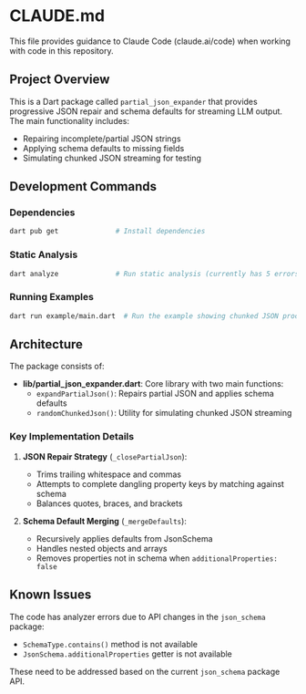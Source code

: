# CLAUDE.md

This file provides guidance to Claude Code (claude.ai/code) when working with code in this repository.

## Project Overview

This is a Dart package called `partial_json_expander` that provides progressive JSON repair and schema defaults for streaming LLM output. The main functionality includes:
- Repairing incomplete/partial JSON strings
- Applying schema defaults to missing fields
- Simulating chunked JSON streaming for testing

## Development Commands

### Dependencies
```bash
dart pub get              # Install dependencies
```

### Static Analysis
```bash
dart analyze              # Run static analysis (currently has 5 errors related to json_schema API usage)
```

### Running Examples
```bash
dart run example/main.dart  # Run the example showing chunked JSON processing
```

## Architecture

The package consists of:
- **lib/partial_json_expander.dart**: Core library with two main functions:
  - `expandPartialJson()`: Repairs partial JSON and applies schema defaults
  - `randomChunkedJson()`: Utility for simulating chunked JSON streaming
  
### Key Implementation Details

1. **JSON Repair Strategy** (`_closePartialJson`):
   - Trims trailing whitespace and commas
   - Attempts to complete dangling property keys by matching against schema
   - Balances quotes, braces, and brackets
   
2. **Schema Default Merging** (`_mergeDefaults`):
   - Recursively applies defaults from JsonSchema
   - Handles nested objects and arrays
   - Removes properties not in schema when `additionalProperties: false`

## Known Issues

The code has analyzer errors due to API changes in the `json_schema` package:
- `SchemaType.contains()` method is not available
- `JsonSchema.additionalProperties` getter is not available

These need to be addressed based on the current `json_schema` package API.